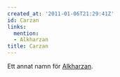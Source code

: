```yaml
---
created_at: '2011-01-06T21:29:41Z'
id: Carzan
links:
  mention:
  - Alkharzan
title: Carzan
---
```


Ett annat namn för [Alkharzan].

  [Alkharzan]: Alkharzan
